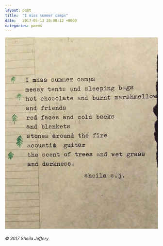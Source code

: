 ```yaml
---
layout: post
title:  "I miss summer camps"
date:   2017-05-13 20:08:12 +0000
categories: poems
---
```


![I miss summer camps](/assets/i-miss-summer-camps.jpg)

###### © 2017 Sheila Jeffery
